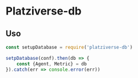 # Platziverse-db

## Uso
``` js
const setupDatabase = require('platziverse-db')

setpDatabase(conf).then(db => {
    const {Agent, Metric} = db
}).catch(err => console.error(err))

```